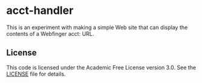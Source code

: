 # acct-handler

This is an experiment with making a simple Web site that can display the contents of a Webfinger acct: URL.

## License

This code is licensed under the Academic Free License version 3.0.  See the [LICENSE](./LICENSE) file for details.